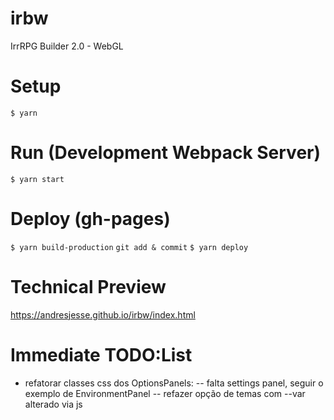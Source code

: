 # irbw

IrrRPG Builder 2.0 - WebGL

# Setup

`$ yarn`

# Run (Development Webpack Server)

`$ yarn start`

# Deploy (gh-pages)

`$ yarn build-production`
`git add & commit`
`$ yarn deploy`

# Technical Preview

https://andresjesse.github.io/irbw/index.html

# Immediate TODO:List

- refatorar classes css dos OptionsPanels:
  -- falta settings panel, seguir o exemplo de EnvironmentPanel
  -- refazer opção de temas com --var alterado via js
